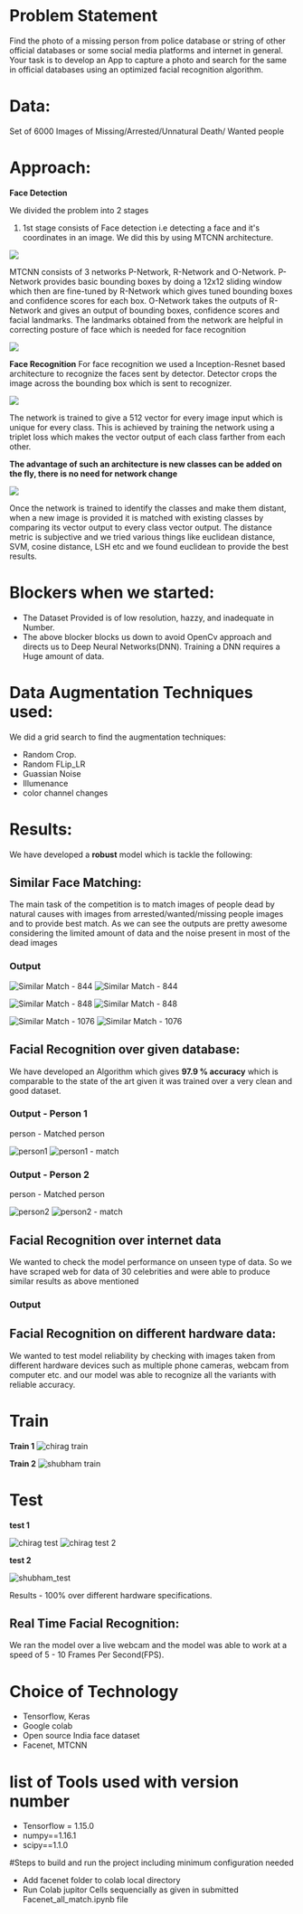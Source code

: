 # Problem Statement

Find the photo of a missing person from police database or string of other official databases or some social media platforms and internet in general. Your task is to develop an App to capture a photo and search for the same in official databases using an optimized facial recognition algorithm.

# Data:

Set of 6000 Images of Missing/Arrested/Unnatural Death/ Wanted people

# Approach:

**Face Detection**

We divided the problem into 2 stages
1. 1st stage consists of Face detection i.e detecting a face and it's coordinates in an image. We did this by using MTCNN architecture.

![](https://miro.medium.com/max/2506/1*ICM3jnRB1unY6G5ZRGorfg.png)

MTCNN consists of 3 networks P-Network, R-Network and O-Network. P-Network provides basic bounding boxes by doing a 12x12 sliding window which then are fine-tuned by R-Network which gives tuned bounding boxes and confidence scores for each box. O-Network takes the outputs of R-Network and gives an output of bounding boxes, confidence scores and facial landmarks. 
The landmarks obtained from the network are helpful in correcting posture of face which is needed for face recognition

![](https://3qeqpr26caki16dnhd19sv6by6v-wpengine.netdna-ssl.com/wp-content/uploads/2019/03/Pipeline-for-the-Multi-Task-Cascaded-Convolutional-Neural-Network-862x1024.png)

**Face Recognition**
For face recognition we used a Inception-Resnet based architecture to recognize the faces sent by detector. Detector crops the image across the bounding box which is sent to recognizer.

![](https://1.bp.blogspot.com/-O7AznVGY9js/V8cV_wKKsMI/AAAAAAAABKQ/maO7n2w3dT4Pkcmk7wgGqiSX5FUW2sfZgCLcB/s1600/image00.png)

The network is trained to give a 512 vector for every image input which is unique for every class. This is achieved by training the network using a triplet loss which makes the vector output of each class farther from each other. 

**The advantage of such an architecture is new classes can be added on the fly, there is no need for network change**

![](https://miro.medium.com/max/2480/1*lR_73E22fvaOfR5pzfOkdQ.png)

Once the network is trained to identify the classes and make them distant, when a new image is provided it is matched with existing classes by comparing its vector output to every class vector output. The distance metric is subjective and we tried various things like euclidean distance, SVM, cosine distance, LSH etc and we found euclidean to provide the best results.

# Blockers when we started:

*  The Dataset Provided is of low resolution, hazzy, and inadequate in Number. 
*  The above blocker blocks us down to avoid OpenCv approach and directs us to Deep Neural Networks(DNN). Training a DNN requires a Huge amount of data. 

# Data Augmentation Techniques used:

We did a grid search to find the augmentation techniques:
* Random Crop.
* Random FLip_LR
* Guassian Noise
* Illumenance
* color channel changes

# Results:

We have developed a **robust** model which is tackle the following:

## Similar Face Matching:

The main task of the competition is to match images of people dead by natural causes with images from arrested/wanted/missing people images and to provide best match. As we can see the outputs are pretty awesome considering the limited amount of data and the noise present in most of the dead images

### Output
![Similar Match - 844](Results_Images/Similarity_Matching/844.png)
![Similar Match - 844](Results_Images/Similarity_Matching/844_t.png)

![Similar Match - 848](Results_Images/Similarity_Matching/848.png)
![Similar Match - 848](Results_Images/Similarity_Matching/848_t.png)

![Similar Match - 1076](Results_Images/Similarity_Matching/1076.png)
![Similar Match - 1076](Results_Images/Similarity_Matching/1076_t.png)

## Facial Recognition over given database:

We have developed an Algorithm which gives **97.9 % accuracy**  which is comparable to the state of the art given it was trained over a very clean and good dataset. 

### Output - Person 1

person - Matched person

![person1](Results_Images/Face_recognition_given_dataset/1.jpg)
![person1 - match](Results_Images/Face_recognition_given_dataset/1a.jpg)

### Output - Person 2

person - Matched person

![person2](Results_Images/Face_recognition_given_dataset/2.jpg)
![person2 - match](Results_Images/Face_recognition_given_dataset/2a.jpg)

## Facial Recognition over internet data

We wanted to check the model performance on unseen type of data. So we have scraped web for data of 30 celebrities and were able to produce similar results as above mentioned

### Output


## Facial Recognition on different hardware data:

We wanted to test model reliability by checking with images taken from different hardware devices such as multiple phone cameras, webcam from computer etc. and our model was able to recognize all the variants with reliable accuracy.

# Train

**Train 1**
![chirag train](Results_Images/Face_recognition_different_hardware/train/chirag/20191117_095752.jpg)

**Train 2**
![shubham train](Results_Images/Face_recognition_different_hardware/train/shubham/20191117_090952.jpg)

# Test

**test 1**

![chirag test](Results_Images/Face_recognition_different_hardware/test/chirag/2019-11-17-102234.jpg)
![chirag test 2](Results_Images/Face_recognition_different_hardware/test/chirag/2.jpg)

**test 2**

![shubham_test](KSP-IPH-2019-table30/Results_Images/Face_recognition_different_hardware/test/shubham/1.jpg)


Results - 100% over different hardware specifications.

## Real Time Facial Recognition:

We ran the model over a live webcam and the model was able to work at a speed of 5 - 10 Frames Per Second(FPS).

# Choice of Technology	
* Tensorflow, Keras
* Google colab
* Open source India face dataset
* Facenet, MTCNN

# list of Tools used with version number
* Tensorflow = 1.15.0
* numpy==1.16.1
* scipy==1.1.0

#Steps to build and run the project including minimum configuration needed
 * Add facenet folder to colab local directory
 * Run Colab jupitor Cells sequencially as given in submitted Facenet_all_match.ipynb file
